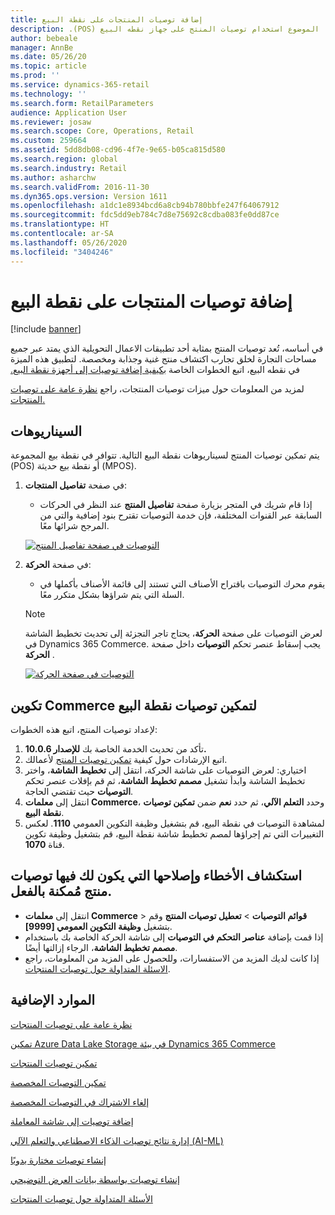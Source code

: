 ```yaml
---
title: إضافة توصيات المنتجات على نقطة البيع
description: ‏‫يصف هذا الموضوع استخدام توصيات المنتج على جهاز نقطه البيع (POS).
author: bebeale
manager: AnnBe
ms.date: 05/26/20
ms.topic: article
ms.prod: ''
ms.service: dynamics-365-retail
ms.technology: ''
ms.search.form: RetailParameters
audience: Application User
ms.reviewer: josaw
ms.search.scope: Core, Operations, Retail
ms.custom: 259664
ms.assetid: 5dd8db08-cd96-4f7e-9e65-b05ca815d580
ms.search.region: global
ms.search.industry: Retail
ms.author: asharchw
ms.search.validFrom: 2016-11-30
ms.dyn365.ops.version: Version 1611
ms.openlocfilehash: a1dc1e8934bcd6a8cb94b780bbfe247f64067912
ms.sourcegitcommit: fdc5dd9eb784c7d8e75692c8cdba083fe0dd87ce
ms.translationtype: HT
ms.contentlocale: ar-SA
ms.lasthandoff: 05/26/2020
ms.locfileid: "3404246"
---
```

# <a name="add-product-recommendations-on-pos"></a>إضافة توصيات المنتجات على نقطة البيع

[!include [banner](includes/banner.md)]

‏‫في أساسه، تُعد توصيات المنتج بمثابة أحد تطبيقات الاعمال التحويلية الذي يمتد عبر جميع مساحات التجارة لخلق تجارب اكتشاف منتج غنية وجذابة ومخصصة. لتطبيق هذه الميزة في نقطه البيع، اتبع الخطوات الخاصة [بكيفية إضافة توصيات إلى أجهزة نقطة البيع.](add-recommendations-control-pos-screen.md) 

لمزيد من المعلومات حول ميزات توصيات المنتجات، راجع [نظرة عامة على توصيات المنتجات.](../commerce/product-recommendations.md) 

## <a name="scenarios"></a>السيناريوهات

يتم تمكين توصيات المنتج لسيناريوهات نقطة البيع التالية. تتوافر في نقطة بيع المجموعة (POS) أو نقطة بيع حديثة (MPOS).

1. في صفحة **تفاصيل المنتجات**:

    - إذا قام شريك في المتجر بزيارة صفحة **تفاصيل المنتج** عند النظر في الحركات السابقة عبر القنوات المختلفة، فإن خدمة التوصيات تقترح بنود إضافية والتي من المرجح شرائها معًا.

    [![التوصيات في صفحة تفاصيل المنتج](./media/proddetails.png)](./media/proddetails.png)

2. في صفحة **الحركة**:

    - يقوم محرك التوصيات باقتراح الأصناف التي تستند إلى قائمة الأصناف بأكملها في السلة التي يتم شراؤها بشكل متكرر معًا.

    > [!NOTE]
    > لعرض التوصيات على صفحة **الحركة**، يحتاج تاجر التجزئة إلى تحديث تخطيط الشاشة في Dynamics 365 Commerce. يجب إسقاط عنصر تحكم **التوصيات** داخل صفحة **الحركة** .

    [![التوصيات في صفحة الحركة](./media/transactionscreenmultipleproductslargemessengersbag-5.jpg)](./media/transactionscreenmultipleproductslargemessengersbag-5.jpg)

## <a name="configure-commerce-to-enable-pos-recommendations"></a>تكوين Commerce لتمكين توصيات نقطة البيع

لإعداد توصيات المنتج‬، اتبع هذه الخطوات:

1. تأكد من تحديث الخدمة الخاصة بك **للإصدار 10.0.6.**
2. اتبع الإرشادات حول كيفية [تمكين توصيات المنتج](../commerce/enable-product-recommendations.md) لأعمالك.
3. اختياري: لعرض التوصيات على شاشة الحركة، انتقل إلى **تخطيط الشاشة**، واختر تخطيط الشاشة وابدأ تشغيل **مصمم تخطيط الشاشة**، ثم قم بإفلات عنصر تحكم **التوصيات** حيث تقتضي الحاجة.
4. انتقل إلى **معلمات Commerce**، وحدد **التعلم الآلي**، ثم حدد **نعم** ضمن **تمكين توصيات نقطة البيع**.
5. لمشاهدة التوصيات في نقطة البيع، قم بتشغيل وظيفة التكوين العمومي **1110**. لعكس التغييرات التي تم إجراؤها لمصم تخطيط شاشة نقطة البيع، قم بتشغيل وظيفة تكوين قناة **1070**.

## <a name="troubleshoot-issues-where-you-have-product-recommendations-already-enabled"></a>استكشاف الأخطاء وإصلاحها التي يكون لك فيها توصيات منتج مُمكنة بالفعل.

- انتقل إلى **معلمات Commerce‬** \> **قوائم التوصيات** \> **تعطيل توصيات المنتج** وقم بتشغيل **وظيفة التكوين العمومي \[9999\]**. 
- إذا قمت بإضافة **عناصر التحكم في التوصيات** إلى شاشة الحركة الخاصة بك باستخدام **مصمم تخطيط الشاشة**، الرجاء إزالتها أيضًا.
- إذا كانت لديك المزيد من الاستفسارات، وللحصول على المزيد من المعلومات، راجع [الاسئلة المتداولة حول توصيات المنتجات](../commerce/faq-recommendations.md).

## <a name="additional-resources"></a>الموارد الإضافية

[نظرة عامة على توصيات المنتجات](product-recommendations.md)

[تمكين Azure Data Lake Storage في بيئة Dynamics 365 Commerce](enable-adls-environment.md)

[تمكين توصيات المنتجات](enable-product-recommendations.md)

[تمكين التوصيات المخصصة](personalized-recommendations.md)

[إلغاء الاشتراك في التوصيات المخصصة](personalization-gdpr.md)

[إضافة توصيات إلى شاشة المعاملة](add-recommendations-control-pos-screen.md)

[إدارة نتائج توصيات الذكاء الاصطناعي والتعلم الآلي (AI-ML)](modify-product-recommendation-results.md)

[إنشاء توصيات مختارة يدويًا](create-editorial-recommendation-lists.md)

[إنشاء توصيات بواسطة بيانات العرض التوضيحي](product-recommendations-demo-data.md)

[الأسئلة المتداولة حول توصيات المنتجات](faq-recommendations.md)
